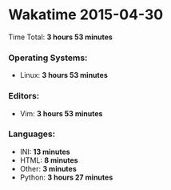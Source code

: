 # Wakatime 2015-04-30

Time Total: **3 hours 53 minutes**

### Operating Systems:
- Linux: **3 hours 53 minutes** 

### Editors:
- Vim: **3 hours 53 minutes** 

### Languages:
- INI: **13 minutes** 
- HTML: **8 minutes** 
- Other: **3 minutes** 
- Python: **3 hours 27 minutes** 

